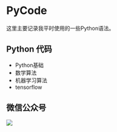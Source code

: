 # PyCode

这里主要记录我平时使用的一些Python语法。

## Python 代码
- Python基础
- 数学算法
- 机器学习算法
- tensorflow

## 微信公众号
![](https://github.com/ddxygq/PyCode/blob/master/source/image/0.jpg)